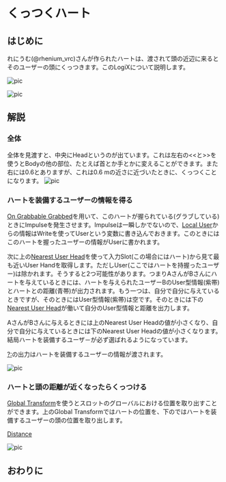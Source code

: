 # くっつくハート

## はじめに

れにうむ(@rhenium_vrc)さんが作られたハートは、渡されて頭の近辺に来るとそのユーザーの頭にくっつきます。このLogiXについて説明します。

![pic](https://pbs.twimg.com/media/ETjQGOeUYAATJQl?format=jpg&name=large "pic")

![pic](https://pbs.twimg.com/media/ETjQNcBUYAEvt7q?format=jpg&name=medium "pic")


## 解説

### 全体
全体を見渡すと、中央にHeadというのが出ています。これは左右の<<と>>を使うとBodyの他の部位、たとえば首とか手とかに変えることができます。また右には0.6とありますが、これは0.6 mの近さに近づいたときに、くっつくことになります。
![pic](https://pbs.twimg.com/media/ETjQGMvU8AIoBnP?format=jpg&name=large "pic")

### ハートを装備するユーザーの情報を得る
[On Grabbable Grabbed](https://neosvrjp.memo.wiki/d/On%20Grabbable%20Grabbed)を用いて、このハートが握られている(グラブしている)ときにImpulseを発生させます。Impulseは一瞬しかでないので、[Local User](https://neosvrjp.memo.wiki/d/Local%20User)からの情報はWriteを使ってUserという変数に書き込んでおきます。このときにはこのハートを握ったユーザーの情報がUserに書かれます。

次に上の[Nearest User Head](https://neosvrjp.memo.wiki/d/Nearest%20User%20Head)を使って入力Slot(この場合にはハート)から見て最も近いUser Handを取得します。ただしUser(ここではハートを持握ったユーザー)は除かれます。そうすると2つ可能性があります。つまりAさんがBさんにハートを与えているときには、ハートを与えられたユーザーBのUser型情報(紫帯)とハートとの距離(青帯)が出力されます。もう一つは、自分で自分に与えているときですが、そのときにはUser型情報(紫帯)は空です。そのときには下の[Nearest User Head](https://neosvrjp.memo.wiki/d/Nearest%20User%20Head)が働いて自分のUser型情報と距離を出力します。

AさんがBさんに与えるときには上のNearest User Headの値が小さくなり、自分で自分に与えているときには下のNearest User Headの値が小さくなります。結局ハートを装備するユーザ－が必ず選ばれるようになっています。

[?:](https://neosvrjp.memo.wiki/d/%3f%3a)の出力はハートを装備するユーザーの情報が渡されます。

<!-- NotNullの役割は？ -->


![pic](https://pbs.twimg.com/media/ETjQGM6UMAA2BKY?format=jpg&name=large "pic")

### ハートと頭の距離が近くなったらくっつける
[Global Transform](https://neosvrjp.memo.wiki/d/Global%20Transform)を使うとスロットのグローバルにおける位置を取り出すことができます。上のGlobal Transformではハートの位置を、下のではハートを装備するユーザーの頭の位置を取り出します。

[Distance](https://neosvrjp.memo.wiki/d/Distance)



![pic](https://pbs.twimg.com/media/ETjQGNlU0AAIdHc?format=jpg&name=large "pic")


## おわりに

